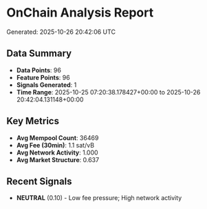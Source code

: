 # OnChain Analysis Report
Generated: 2025-10-26 20:42:06 UTC

## Data Summary
- **Data Points**: 96
- **Feature Points**: 96
- **Signals Generated**: 1
- **Time Range**: 2025-10-25 07:20:38.178427+00:00 to 2025-10-26 20:42:04.131148+00:00

## Key Metrics
- **Avg Mempool Count**: 36469
- **Avg Fee (30min)**: 1.1 sat/vB
- **Avg Network Activity**: 1.000
- **Avg Market Structure**: 0.637

## Recent Signals
- **NEUTRAL** (0.10) - Low fee pressure; High network activity
